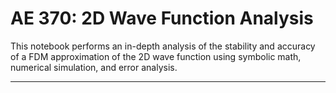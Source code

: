 # AE 370: 2D Wave Function Analysis

This notebook performs an in-depth analysis of the stability and accuracy of a FDM approximation of the 2D wave function using symbolic math, numerical simulation, and error analysis.

---
